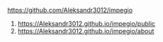 <https://github.com/Aleksandr3012/impegio>
1. <https://Aleksandr3012.github.io/impegio/public>
1. <https://Aleksandr3012.github.io/impegio/about>